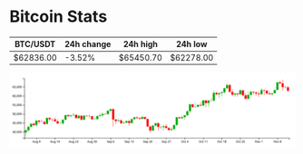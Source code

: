 # Bitcoin Stats

BTC/USDT|24h change|24h high|24h low|
|---|---|---|---|
|$62836.00|-3.52%|$65450.70|$62278.00|

<img src="./chart.svg">
